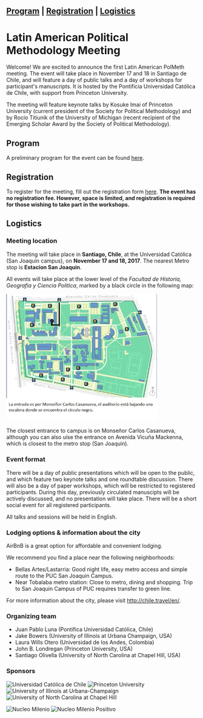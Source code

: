 
<a href="#program">Program</a> | <a href="#registration">Registration</a> | <a href="#logistics">Logistics</a>
---
# Latin American Political Methodology Meeting


Welcome! We are excited to announce the first Latin American PolMeth meeting. The event will take place in November 17 and 18 in Santiago de Chile, and will feature a day of public talks and a day of workshops for participant's manuscripts. It is hosted by the Pontificia Universidad Católica de Chile, with support from Princeton University. 

The meeting will feature keynote talks by Kosuke Imai of Princeton University (current president of the Society for Political Methodology) and by Rocío Titiunik of the University of Michigan (recent recipient of the Emerging Scholar Award by the Society of Political Methodology). 

## Program

A preliminary program for the event can be found [here](https://docs.google.com/document/d/1R7mAs7t6DxL9360jTUCED_eNJP-t_ukchillBr082SA/pub). 

## Registration

To register for the meeting, fill out the registration form [here](https://goo.gl/forms/7LLcVxCgOA3ASaRh2). **The event has no registration fee. However, space is limited, and registration is required for those wishing to take part in the workshops.**

## Logistics


### Meeting location
The meeting will take place in **Santiago, Chile**, at the Universidad Católica (San Joaquin campus), on **November 17 and 18, 2017**. The nearest Metro stop is **Estacion San Joaquin**.

All events will take place at the lower level of the _Facultad de Historia, Geografia y Ciencia Politica_, marked by a black circle in the following map:

<img src="mapa%20auditorio%20san%20joaqui%CC%81n.jpg" alt="San Joaquin Campus Map" width="400"> 


The closest entrance to campus is on Monseñor Carlos Casanueva, although you can also uise the entrance on Avenida Vicuña Mackenna, which is closest to the metro stop (San Joaquin).  


### Event format
There will be a day of public presentations which will be open to the public, and which feature two keynote talks and one roundtable discussion. There will also be a day of paper workshops, which will be restricted to registered participants. During this day, previously circulated manuscipts will be actively discussed, and no presentation will take place. There will be a short social event for all registered participants.  

All talks and sessions will be held in English.

### Lodging options & information about the city
AirBnB is a great option for affordable and convenient lodging. 

We recommend you find a place near the following neighborhoods:
- Bellas Artes/Lastarria: Good night life, easy metro access and simple route to the PUC San Joaquin Campus.
- Near Tobalaba metro station: Close to metro, dining and shopping. Trip to San Joaquin Campus of PUC requires transfer to green line.   

For more information about the city, please visit http://chile.travel/en/.

### Organizing team

- Juan Pablo Luna (Pontifica Universidad Católica, Chile)
- Jake Bowers (University of Illinois at Urbana Champaign, USA)
- Laura Wills Otero (Universidad de los Andes, Colombia)
- John B. Londregan (Princeton University, USA)
- Santiago Olivella (University of North Carolina at Chapel Hill, USA)

### Sponsors

<img src="PUC.jpg" alt="Universidad Católica de Chile" width="100"> <img src="princeton.jpg" alt="Princeton University" width="100"> <img src="illinoislogo.png" alt="University of Illinois at Urbana-Champaign" height="50"> <img src="unc.jpg" alt="University of North Carolina at Chapel Hill" width="100">

<img src="Logo Núcleo (en alta res.).jpg" alt="Nucleo Milenio" width="100"> <img src="LogoMilenio_positivo.png" alt="Nucleo Milenio Positivo" width="200"> 


